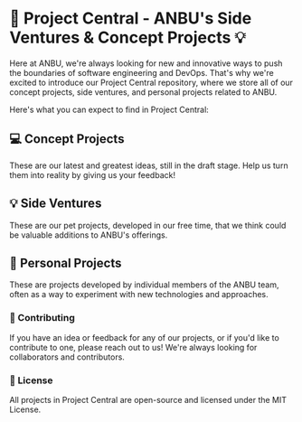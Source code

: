 # 🚀 Project Central - ANBU's Side Ventures & Concept Projects 💡

Here at ANBU, we're always looking for new and innovative ways to push the boundaries of software engineering and DevOps. That's why we're excited to introduce our Project Central repository, where we store all of our concept projects, side ventures, and personal projects related to ANBU.

Here's what you can expect to find in Project Central:

## 💻 Concept Projects

These are our latest and greatest ideas, still in the draft stage. Help us turn them into reality by giving us your feedback!

## 💡 Side Ventures

These are our pet projects, developed in our free time, that we think could be valuable additions to ANBU's offerings.

## 🚀 Personal Projects

These are projects developed by individual members of the ANBU team, often as a way to experiment with new technologies and approaches.

### 🤝 Contributing

If you have an idea or feedback for any of our projects, or if you'd like to contribute to one, please reach out to us! We're always looking for collaborators and contributors.

### 📄 License

All projects in Project Central are open-source and licensed under the MIT License.
